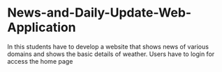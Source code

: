 # News-and-Daily-Update-Web-Application
In this students have to develop a website that shows news of various domains and shows the basic details of weather. Users have to login for access the home page
